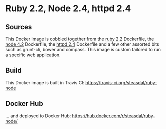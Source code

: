 # Ruby 2.2, Node 2.4, httpd 2.4

## Sources
This Docker image is cobbled together from the
[ruby 2.2](https://github.com/docker-library/ruby/blob/0cdec78d89e33750a4b796bd2c748f0d5a1ae654/2.2/Dockerfile) Dockerfile, the
[node 4.2](https://github.com/nodejs/docker-node/blob/9992908b275546d9dc1b6063a4d0b7bc500e8b3b/4.2/Dockerfile) Dockerfile, the
[httpd 2.4](https://github.com/docker-library/httpd/blob/5b81416f52f626f087a4a08b50adaa65271ee69c/2.4/Dockerfile) Dockerfile and
a few other assorted bits such as grunt-cli, bower and compass.  This image is custom tailored to run a specific web application.

## Build
This Docker image is built in Travis CI:
<https://travis-ci.org/steasdal/ruby-node>

## Docker Hub
... and deployed to Docker Hub:
<https://hub.docker.com/r/steasdal/ruby-node/>
